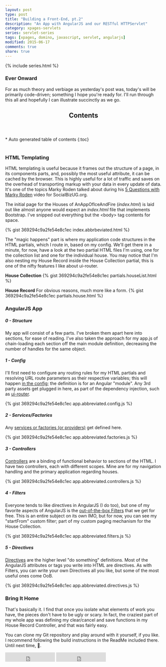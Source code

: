```yaml
---
layout: post
type: post
title: "Building a Front-End, pt.2"
description: "An App with AngularJS and our RESTful HTTPServlet"
category: xpages-servlets
series: servlet-series
tags: [xpages, domino, javascript, servlet, angularjs]
modified: 2015-06-17
comments: true
share: true
---
```


{% include series.html %}

### Ever Onward
For as much theory and verbiage as yesterday's post was, today's will be primarily code-driven; something I hope you're ready for. I'll run through this all and hopefully I can illustrate succinctly as we go.

<!-- auto-magic TOC! -->
<section>
  <header data-toggle="tooltip" title="it's dangerous to go alone, take this">
    <h2>Contents</h2>
  </header>
<div id="drawer" markdown="1">
*  Auto generated table of contents
{:toc}
</div>
</section>
<br />
<!--
### Let's Do It!
-app as SPA (why an SPA?)
-handling routing to relate to your data (HATEOAS) with $resource
-controllers for controlled logic
-binding, directives, filters
-what to do with that data
-CRUD (vs my client use in Ni9: http://www.notesin9.com/2015/04/09/notesin9-173-getting-started-with-servlets/)
-->

### HTML Templating
HTML templating is useful because it frames out the structure of a page, in its components parts, and, possibly the most useful attribute, it can be cached by the browser. This is highly useful for a lot of traffic and saves on the overhead of transporting markup with your data in every update of data. It's one of the topics Marky Roden talked about during his [5 Questions with Marky Roden](//www.youtube.com/watch?v=k5bDvZg4Gbg) video for SocialBizUG.org.

The initial page for the Houses of AnAppOfIceAndFire (_index.html_) is laid out like almost anyone would expect an _index.html_ file that implements Bootstrap. I've snipped out everything but the &lt;body&gt; tag contents for space.

{% gist 369294c9a2fe54e8c1ec index.abbrbeviated.html %}<br />

The "magic happens" part is where my application code structures in the HTML partials, which I route in, based on my config. We'll get there in a minute, for now, have a look at the two partial HTML files I'm using, one for the collection list and one for the individual house. You may notice that I'm also nesting my House Record inside the House Collection partial, this is one of the nifty features I like about ui-router.

**House Collection**
{% gist 369294c9a2fe54e8c1ec partials.houseList.html %}<br />

**House Record**
For obvious reasons, much more like a form.
{% gist 369294c9a2fe54e8c1ec partials.house.html %}<br />

### AngularJS App

##### 0 - Structure
My app will consist of a few parts. I've broken them apart here into sections, for ease of reading. I've also taken the approach for my app.js of chain-loading each section off the main module definition, decreasing the number of handles for the same object.

##### 1 - Config
I'll first need to configure any routing rules for my HTML partials and resolving URL route parameters as their respective variables; this will happen [in the config](//docs.angularjs.org/guide/module); the definition is for an Angular "module". Any 3rd party assets get plugged in here, as part of the dependency injection, such as [ui-router](//github.com/angular-ui/ui-router).

{% gist 369294c9a2fe54e8c1ec app.abbreviated.config.js %}<br />

##### 2 - Services/Factories
Any [services or factories (or providers)](//docs.angularjs.org/guide/services) get defined here.

{% gist 369294c9a2fe54e8c1ec app.abbreviated.factories.js %}<br />

##### 3 - Controllers
[Controllers](//docs.angularjs.org/guide/controller) are a binding of functional behavior to sections of the HTML. I have two controllers, each with different scopes. Mine are for my navigation handling and the primary application regarding houses.

{% gist 369294c9a2fe54e8c1ec app.abbreviated.controllers.js %}<br />

##### 4 - Filters
Everyone tends to like directives in AngularJS (I do too), but one of my favorite aspects of AngularJS is the [out-of-the-box Filters](//docs.angularjs.org/guide/filter) that we get for free. This is an entire subject on its own IMO, but for now, you can see my "startFrom" custom filter; part of my custom paging mechanism for the House Collection.

{% gist 369294c9a2fe54e8c1ec app.abbreviated.filters.js %}<br />

##### 5 - Directives
[Directives](//docs.angularjs.org/guide/directive) are the higher level "do something" definitions. Most of the AngularJS attributes or tags you write into HTML are directives. As with Filters, you can write your own Directives all you like, but some of the most useful ones come <span data-toggle="tooltip" title="out-of-the-box">OoB</span>.

{% gist 369294c9a2fe54e8c1ec app.abbreviated.directives.js %}<br />

### Bring It Home
That's basically it. I find that once you isolate what elements of work you have, the pieces don't have to be ugly or scary. In fact, the craziest part of my whole app was defining my clear/cancel and save functions in my House Record Controller, and that was fairly easy.

You can clone my Git repository and play around with it yourself, if you like. <span data-toggle="tooltip" title="why wouldn't I recommend that?">I recommend following the build instructions in the ReadMe included there</span>. Until next time, :beer:.

<iframe src="https://ghbtns.com/github-btn.html?user=edm00se&repo=AnAppOfIceAndFire&type=star&count=true&size=large&v=2" frameborder="0" scrolling="0" width="160px" height="30px"></iframe>

<iframe src="https://ghbtns.com/github-btn.html?user=edm00se&repo=AnAppOfIceAndFire&type=fork&count=true&size=large&v=2" frameborder="0" scrolling="0" width="160px" height="30px"></iframe>
